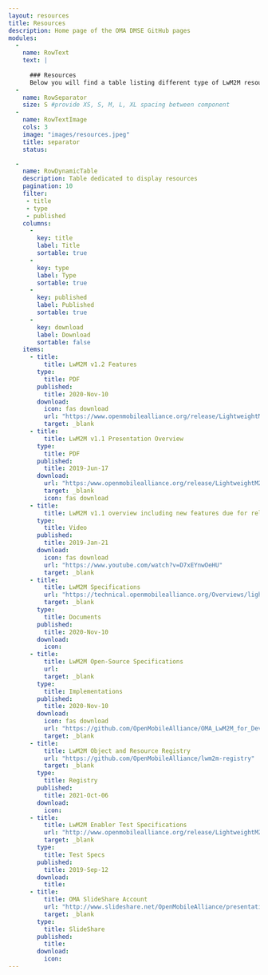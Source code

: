 ```yaml
---
layout: resources
title: Resources
description: Home page of the OMA DMSE GitHub pages
modules:
  -
    name: RowText
    text: | 
      
      ### Resources
      Below you will find a table listing different type of LwM2M resources.
  -
    name: RowSeparator
    size: S #provide XS, S, M, L, XL spacing between component
  -
    name: RowTextImage
    cols: 3
    image: "images/resources.jpeg"
    title: separator
    status: 

  - 
    name: RowDynamicTable
    description: Table dedicated to display resources
    pagination: 10
    filter: 
     - title
     - type
     - published
    columns:
      - 
        key: title
        label: Title
        sortable: true
      - 
        key: type
        label: Type
        sortable: true
      - 
        key: published
        label: Published
        sortable: true
      - 
        key: download
        label: Download
        sortable: false
    items:
      - title:
          title: LwM2M v1.2 Features
        type:
          title: PDF
        published:
          title: 2020-Nov-10
        download:
          icon: fas download
          url: "https://www.openmobilealliance.org/release/LightweightM2M/"
          target: _blank
      - title:
          title: LwM2M v1.1 Presentation Overview
        type:
          title: PDF
        published:
          title: 2019-Jun-17
        download:
          url: "https:/www.openmobilealliance.org/release/LightweightM2M/Lightweight_Machine_to_Machine-v1_1-OMASpecworks.pdf"
          target: _blank
          icon: fas download
      - title:
          title: LwM2M v1.1 overview including new features due for release in Q2 2019
        type:
          title: Video
        published:
          title: 2019-Jan-21
        download:
          icon: fas download
          url: "https://www.youtube.com/watch?v=D7xEYnwOeHU"
          target: _blank
      - title:
          title: LwM2M Specifications
          url: "https://technical.openmobilealliance.org/Overviews/lightweightm2m_overview.html"
          target: _blank
        type:
          title: Documents
        published:
          title: 2020-Nov-10
        download:
          icon: 
      - title:
          title: LwM2M Open-Source Specifications
          url: 
          target: _blank
        type:
          title: Implementations
        published:
          title: 2020-Nov-10
        download:
          icon: fas download
          url: "https://github.com/OpenMobileAlliance/OMA_LwM2M_for_Developers/wiki/LwM2M-Open-Source-Code"
          target: _blank
      - title:
          title: LwM2M Object and Resource Registry
          url: "https://github.com/OpenMobileAlliance/lwm2m-registry"
          target: _blank
        type:
          title: Registry
        published:
          title: 2021-Oct-06
        download:
          icon: 
      - title:
          title: LwM2M Enabler Test Specifications
          url: "http://www.openmobilealliance.org/release/LightweightM2M/ETS/"
          target: _blank
        type:
          title: Test Specs
        published:
          title: 2019-Sep-12
        download:
          title: 
      - title:
          title: OMA SlideShare Account
          url: "http://www.slideshare.net/OpenMobileAlliance/presentations"
          target: _blank
        type:
          title: SlideShare
        published:
          title: 
        download:
          icon: 
--- 
```

